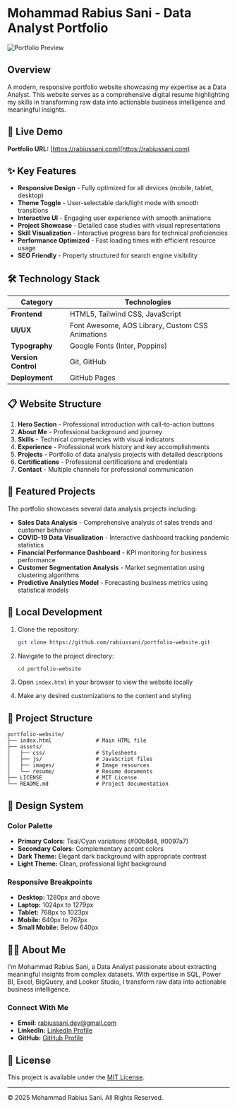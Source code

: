 # Mohammad Rabius Sani - Data Analyst Portfolio

![Portfolio Preview](assets/images/portfolio-preview.png)

## Overview

A modern, responsive portfolio website showcasing my expertise as a Data Analyst. This website serves as a comprehensive digital resume highlighting my skills in transforming raw data into actionable business intelligence and meaningful insights.

## 🔗 Live Demo

**Portfolio URL:** [https://rabiussani.com](https://rabiussani.com)

## ✨ Key Features

- **Responsive Design** - Fully optimized for all devices (mobile, tablet, desktop)
- **Theme Toggle** - User-selectable dark/light mode with smooth transitions
- **Interactive UI** - Engaging user experience with smooth animations
- **Project Showcase** - Detailed case studies with visual representations
- **Skill Visualization** - Interactive progress bars for technical proficiencies
- **Performance Optimized** - Fast loading times with efficient resource usage
- **SEO Friendly** - Properly structured for search engine visibility

## 🛠️ Technology Stack

| Category | Technologies |
|----------|-------------|
| **Frontend** | HTML5, Tailwind CSS, JavaScript |
| **UI/UX** | Font Awesome, AOS Library, Custom CSS Animations |
| **Typography** | Google Fonts (Inter, Poppins) |
| **Version Control** | Git, GitHub |
| **Deployment** | GitHub Pages |

## 📋 Website Structure

1. **Hero Section** - Professional introduction with call-to-action buttons
2. **About Me** - Professional background and journey
3. **Skills** - Technical competencies with visual indicators
4. **Experience** - Professional work history and key accomplishments
5. **Projects** - Portfolio of data analysis projects with detailed descriptions
6. **Certifications** - Professional certifications and credentials
7. **Contact** - Multiple channels for professional communication

## 💼 Featured Projects

The portfolio showcases several data analysis projects including:

- **Sales Data Analysis** - Comprehensive analysis of sales trends and customer behavior
- **COVID-19 Data Visualization** - Interactive dashboard tracking pandemic statistics
- **Financial Performance Dashboard** - KPI monitoring for business performance
- **Customer Segmentation Analysis** - Market segmentation using clustering algorithms
- **Predictive Analytics Model** - Forecasting business metrics using statistical models

## 🚀 Local Development

1. Clone the repository:
   ```bash
   git clone https://github.com/rabiussani/portfolio-website.git
   ```

2. Navigate to the project directory:
   ```bash
   cd portfolio-website
   ```

3. Open `index.html` in your browser to view the website locally

4. Make any desired customizations to the content and styling

## 📁 Project Structure

```
portfolio-website/
├── index.html              # Main HTML file
├── assets/
│   ├── css/                # Stylesheets
│   ├── js/                 # JavaScript files
│   ├── images/             # Image resources
│   └── resume/             # Resume documents
├── LICENSE                 # MIT License
└── README.md               # Project documentation
```

## 🎨 Design System

### Color Palette

- **Primary Colors:** Teal/Cyan variations (#00b8d4, #0097a7)
- **Secondary Colors:** Complementary accent colors
- **Dark Theme:** Elegant dark background with appropriate contrast
- **Light Theme:** Clean, professional light background

### Responsive Breakpoints

- **Desktop:** 1280px and above
- **Laptop:** 1024px to 1279px
- **Tablet:** 768px to 1023px
- **Mobile:** 640px to 767px
- **Small Mobile:** Below 640px

## 👨‍💻 About Me

I'm Mohammad Rabius Sani, a Data Analyst passionate about extracting meaningful insights from complex datasets. With expertise in SQL, Power BI, Excel, BigQuery, and Looker Studio, I transform raw data into actionable business intelligence.

### Connect With Me

- **Email:** rabiussani.dev@gmail.com
- **LinkedIn:** [LinkedIn Profile](https://linkedin.com/in/rabiussani)
- **GitHub:** [GitHub Profile](https://github.com/rabiussani)

## 📄 License

This project is available under the [MIT License](LICENSE).

---

© 2025 Mohammad Rabius Sani. All Rights Reserved. 